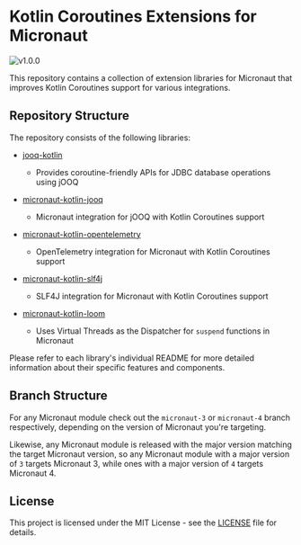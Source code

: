 # Kotlin Coroutines Extensions for Micronaut

![v1.0.0](https://img.shields.io/maven-central/v/io.github.nillerr/jooq-kotlin)

This repository contains a collection of extension libraries for Micronaut that improves Kotlin Coroutines support for
various integrations.

## Repository Structure

The repository consists of the following libraries:

- [jooq-kotlin](./jooq-kotlin/README.md)
    - Provides coroutine-friendly APIs for JDBC database operations using jOOQ

- [micronaut-kotlin-jooq](./micronaut-kotlin-jooq/README.md)
    - Micronaut integration for jOOQ with Kotlin Coroutines support

- [micronaut-kotlin-opentelemetry](./micronaut-kotlin-opentelemetry/README.md)
    - OpenTelemetry integration for Micronaut with Kotlin Coroutines support

- [micronaut-kotlin-slf4j](./micronaut-kotlin-slf4j/README.md)
    - SLF4J integration for Micronaut with Kotlin Coroutines support

- [micronaut-kotlin-loom](./micronaut-kotlin-loom/README.md)
    - Uses Virtual Threads as the Dispatcher for `suspend` functions in Micronaut

Please refer to each library's individual README for more detailed information about their specific features and
components.

## Branch Structure

For any Micronaut module check out the `micronaut-3` or `micronaut-4` branch respectively, depending on the version of
Micronaut you're targeting.

Likewise, any Micronaut module is released with the major version matching the target Micronaut version, so any
Micronaut module with a major version of `3` targets Micronaut 3, while ones with a major version of `4` targets
Micronaut 4.

## License

This project is licensed under the MIT License - see the [LICENSE](./LICENSE) file for details.
